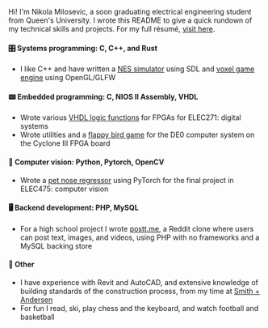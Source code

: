 Hi! I'm Nikola Milosevic, a soon graduating electrical engineering student from Queen's University. I wrote this README to give a quick rundown of my technical skills and projects. For my full résumé, [visit here](https://github.com/n-milo/n-milo/blob/master/resume.pdf).
#### 🎛️ Systems programming: C, C++, and Rust
- I like C++ and have written a [NES simulator](https://github.com/n-milo/nes) using SDL and [voxel game engine](https://github.com/n-milo/voxels) using OpenGL/GLFW
#### 📟 Embedded programming: C, NIOS II Assembly, VHDL
- Wrote various [VHDL logic functions](https://github.com/n-milo/vhdl-files) for FPGAs for ELEC271: digital systems
- Wrote utilities and a [flappy bird game](https://github.com/n-milo/manji-bird) for the DE0 computer system on the Cyclone III FPGA board
#### 👀 Computer vision: Python, Pytorch, OpenCV
- Wrote a [pet nose regressor](https://github.com/n-milo/pet-nose-regressor) using PyTorch for the final project in ELEC475: computer vision
#### 🖥️ Backend development: PHP, MySQL
- For a high school project I wrote [postt.me](https://github.com/n-milo/postt-me), a Reddit clone where users can post text, images, and videos, using PHP with no frameworks and a MySQL backing store
<!-- #### 📱 Modern frontends: Typescript, React Native
- -->
#### 💼 Other
- I have experience with Revit and AutoCAD, and extensive knowledge of building standards of the construction process, from my time at [Smith + Andersen](https://smithandandersen.com/)
- For fun I read, ski, play chess and the keyboard, and watch football and basketball

